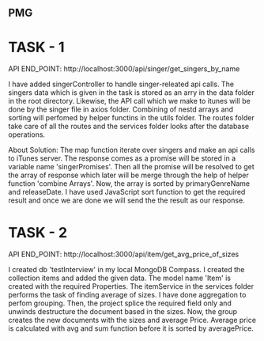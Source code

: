 ## PMG

# TASK - 1

API END_POINT: http://localhost:3000/api/singer/get_singers_by_name

I have added singerController to handle singer-releated api calls. The singers data which is given in the task is stored as an arry in the data folder in the root directory. Likewise, the API call which we make to itunes will be done by the singer file in axios folder. Combining of nestd arrays and sorting will perfomed by helper functins in the utils folder. The routes folder take care of all the routes and the services folder looks after the database operations.

About Solution:
The map function iterate over singers and make an api calls to iTunes server. The response comes as a promise will be stored in a variable name 'singerPromises'. Then all the promise will be resolved to get the array of response which later will be merge through the help of helper function 'combine Arrays'. Now, the array is sorted by primaryGenreName and releaseDate. I have used JavaScript sort function to get the required result and once we are done we will send the the result as our response.

# TASK - 2

API END_POINT: http://localhost:3000/api/item/get_avg_price_of_sizes

I created db 'testInterview' in my local MongoDB Compass. I created the collection items and added the given data. The model name 'Item' is created with the required Properties. The itemService in the services folder performs the task of finding average of sizes. I have done aggregation to perfom grouping. Then, the project splice the required field only and unwinds destructure the document based in the sizes. Now, the group creates the new documents with the sizes and average Price. Average price is calculated with avg and sum function before it is sorted by averagePrice.
